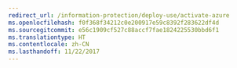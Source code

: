```yaml
---
redirect_url: /information-protection/deploy-use/activate-azure
ms.openlocfilehash: f0f368f34212c0e200917e59c8392f283622df4d
ms.sourcegitcommit: e56c1909cf527c88accf7fae1824225530bbd6f1
ms.translationtype: HT
ms.contentlocale: zh-CN
ms.lasthandoff: 11/22/2017
---
```

